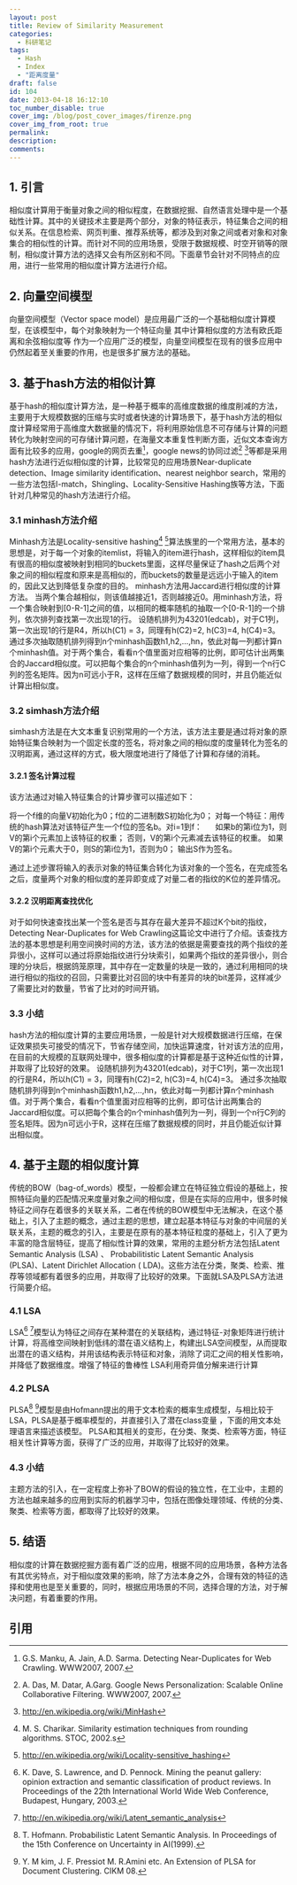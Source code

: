 ```yaml
---
layout: post
title: Review of Similarity Measurement
categories:
  - 科研笔记
tags:
  - Hash
  - Index
  - "距离度量"
draft: false
id: 104
date: 2013-04-18 16:12:10
toc_number_disable: true
cover_img: /blog/post_cover_images/firenze.png
cover_img_from_root: true
permalink:
description:
comments:
---
```





## 1. 引言

相似度计算用于衡量对象之间的相似程度，在数据挖掘、自然语言处理中是一个基础性计算。其中的关键技术主要是两个部分，对象的特征表示，特征集合之间的相似关系。在信息检索、网页判重、推荐系统等，都涉及到对象之间或者对象和对象集合的相似性的计算。而针对不同的应用场景，受限于数据规模、时空开销等的限制，相似度计算方法的选择又会有所区别和不同。下面章节会针对不同特点的应用，进行一些常用的相似度计算方法进行介绍。



## 2. 向量空间模型


向量空间模型（Vector space model）是应用最广泛的一个基础相似度计算模型，在该模型中，每个对象映射为一个特征向量
其中计算相似度的方法有欧氏距离和余弦相似度等
作为一个应用广泛的模型，向量空间模型在现有的很多应用中仍然起着至关重要的作用，也是很多扩展方法的基础。


## 3. 基于hash方法的相似计算


基于hash的相似度计算方法，是一种基于概率的高维度数据的维度削减的方法，主要用于大规模数据的压缩与实时或者快速的计算场景下，基于hash方法的相似度计算经常用于高维度大数据量的情况下，将利用原始信息不可存储与计算的问题转化为映射空间的可存储计算问题，在海量文本重复性判断方面，近似文本查询方面有比较多的应用，google的网页去重[^1]，google news的协同过滤[^2] [^3]等都是采用hash方法进行近似相似度的计算，比较常见的应用场景Near-duplicate detection、Image similarity identification、nearest neighbor search，常用的一些方法包括I-match，Shingling、Locality-Sensitive Hashing族等方法，下面针对几种常见的hash方法进行介绍。


### 3.1 minhash方法介绍


Minhash方法是Locality-sensitive hashing[^4] [^5]算法族里的一个常用方法，基本的思想是，对于每一个对象的itemlist，将输入的item进行hash，这样相似的item具有很高的相似度被映射到相同的buckets里面，这样尽量保证了hash之后两个对象之间的相似程度和原来是高相似的，而buckets的数量是远远小于输入的item的，因此又达到降低复杂度的目的。
minhash方法用Jaccard进行相似度的计算方法。
当两个集合越相似，则该值越接近1，否则越接近0。用minhash方法，将一个集合映射到[0-R-1]之间的值，以相同的概率随机的抽取一个[0-R-1]的一个排列，依次排列查找第一次出现1的行。
设随机排列为43201(edcab)，对于C1列，第一次出现1的行是R4，所以h(C1) = 3，同理有h(C2)=2, h(C3)=4, h(C4)=3。
通过多次抽取随机排列得到n个minhash函数h1,h2,…,hn，依此对每一列都计算n个minhash值。对于两个集合，看看n个值里面对应相等的比例，即可估计出两集合的Jaccard相似度。可以把每个集合的n个minhash值列为一列，得到一个n行C列的签名矩阵。因为n可远小于R，这样在压缩了数据规模的同时，并且仍能近似计算出相似度。


### 3.2 simhash方法介绍


simhash方法是在大文本重复识别常用的一个方法，该方法主要是通过将对象的原始特征集合映射为一个固定长度的签名，将对象之间的相似度的度量转化为签名的汉明距离，通过这样的方式，极大限度地进行了降低了计算和存储的消耗。

#### 3.2.1 签名计算过程

该方法通过对输入特征集合的计算步骤可以描述如下：


将一个f维的向量V初始化为0；f位的二进制数S初始化为0；
对每一个特征：用传统的hash算法对该特征产生一个f位的签名b。对i=1到f：
     如果b的第i位为1，则V的第i个元素加上该特征的权重；
否则，V的第i个元素减去该特征的权重。
如果V的第i个元素大于0，则S的第i位为1，否则为0；
输出S作为签名。


通过上述步骤将输入的表示对象的特征集合转化为该对象的一个签名，在完成签名之后，度量两个对象的相似度的差异即变成了对量二者的指纹的K位的差异情况。


#### 3.2.2 汉明距离查找优化

对于如何快速查找出某一个签名是否与其存在最大差异不超过K个bit的指纹，Detecting Near-Duplicates for Web Crawling这篇论文中进行了介绍。该查找方法的基本思想是利用空间换时间的方法，该方法的依据是需要查找的两个指纹的差异很小，这样可以通过将原始指纹进行分块索引，如果两个指纹的差异很小，则合理的分块后，根据鸽笼原理，其中存在一定数量的块是一致的，通过利用相同的块进行相似的指纹的召回，只需要比对召回的块中有差异的块的bit差异，这样减少了需要比对的数量，节省了比对的时间开销。


### 3.3 小结


hash方法的相似度计算的主要应用场景，一般是针对大规模数据进行压缩，在保证效果损失可接受的情况下，节省存储空间，加快运算速度，针对该方法的应用，在目前的大规模的互联网处理中，很多相似度的计算都是基于这种近似性的计算，并取得了比较好的效果。
设随机排列为43201(edcab)，对于C1列，第一次出现1的行是R4，所以h(C1) = 3，同理有h(C2)=2, h(C3)=4, h(C4)=3。
通过多次抽取随机排列得到n个minhash函数h1,h2,…,hn，依此对每一列都计算n个minhash值。对于两个集合，看看n个值里面对应相等的比例，即可估计出两集合的Jaccard相似度。可以把每个集合的n个minhash值列为一列，得到一个n行C列的签名矩阵。因为n可远小于R，这样在压缩了数据规模的同时，并且仍能近似计算出相似度。


## 4. 基于主题的相似度计算


传统的BOW（bag-of_words）模型，一般都会建立在特征独立假设的基础上，按照特征向量的匹配情况来度量对象之间的相似度，但是在实际的应用中，很多时候特征之间存在着很多的关联关系，二者在传统的BOW模型中无法解决，在这个基础上，引入了主题的概念，通过主题的思想，建立起基本特征与对象的中间层的关联关系，主题的概念的引入，主要是在原有的基本特征粒度的基础上，引入了更为丰富的隐含层特征，提高了相似性计算的效果，常用的主题分析方法包括Latent Semantic Analysis (LSA) 、 Probabilitistic Latent Semantic Analysis (PLSA)、Latent Dirichlet Allocation ( LDA)。这些方法在分类，聚类、检索、推荐等领域都有着很多的应用，并取得了比较好的效果。下面就LSA及PLSA方法进行简要介绍。


### 4.1 LSA


LSA[^6] [^7]模型认为特征之间存在某种潜在的关联结构，通过特征-对象矩阵进行统计计算，将高维空间映射到低纬的潜在语义结构上，构建出LSA空间模型，从而提取出潜在的语义结构，并用该结构表示特征和对象，消除了词汇之间的相关性影响，并降低了数据维度。增强了特征的鲁棒性
LSA利用奇异值分解来进行计算


### 4.2 PLSA


PLSA[^8] [^9]模型是由Hofmann提出的用于文本检索的概率生成模型，与相比较于LSA，PLSA是基于概率模型的，并直接引入了潜在class变量 ，下面的用文本处理语言来描述该模型。
PLSA和其相关的变形，在分类、聚类、检索等方面，特征相关性计算等方面，获得了广泛的应用，并取得了比较好的效果。


### 4.3 小结


主题方法的引入，在一定程度上弥补了BOW的假设的独立性，在工业中，主题的方法也越来越多的应用到实际的机器学习中，包括在图像处理领域、传统的分类、聚类、检索等方面，都取得了比较好的效果。


## 5. 结语


相似度的计算在数据挖掘方面有着广泛的应用，根据不同的应用场景，各种方法各有其优劣特点，对于相似度效果的影响，除了方法本身之外，合理有效的特征的选择和使用也是至关重要的，同时，根据应用场景的不同，选择合理的方法，对于解决问题，有着重要的作用。


## 引用

[^1]: G.S. Manku, A. Jain, A.D. Sarma. Detecting Near-Duplicates for Web Crawling. WWW2007, 2007.
[^2]: A. Das, M. Datar, A.Garg. Google News Personalization: Scalable Online Collaborative Filtering. WWW2007, 2007.
[^3]: http://en.wikipedia.org/wiki/MinHash
[^4]: M. S. Charikar. Similarity estimation techniques from rounding algorithms. STOC, 2002.s
[^5]: http://en.wikipedia.org/wiki/Locality-sensitive_hashing
[^6]: K. Dave, S. Lawrence, and D. Pennock. Mining the peanut gallery: opinion extraction and semantic classification of product reviews. In Proceedings of the 22th International World Wide Web Conference, Budapest, Hungary, 2003.
[^7]: http://en.wikipedia.org/wiki/Latent_semantic_analysis
[^8]: T. Hofmann. Probabilistic Latent Semantic Analysis. In Proceedings of the 15th Conference on Uncertainty in AI(1999).
[^9]: Y. M kim, J. F. Pressiot M. R.Amini etc. An Extension of PLSA for Document Clustering. CIKM 08.
